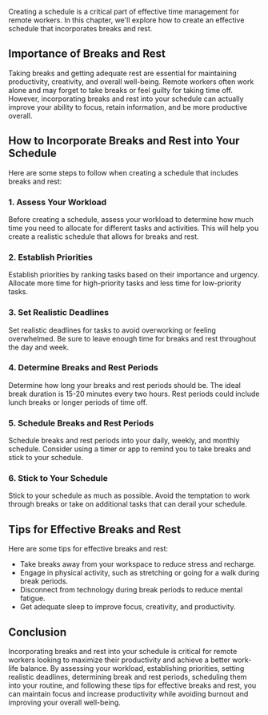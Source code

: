 
Creating a schedule is a critical part of effective time management for remote workers. In this chapter, we'll explore how to create an effective schedule that incorporates breaks and rest.

Importance of Breaks and Rest
-----------------------------

Taking breaks and getting adequate rest are essential for maintaining productivity, creativity, and overall well-being. Remote workers often work alone and may forget to take breaks or feel guilty for taking time off. However, incorporating breaks and rest into your schedule can actually improve your ability to focus, retain information, and be more productive overall.

How to Incorporate Breaks and Rest into Your Schedule
-----------------------------------------------------

Here are some steps to follow when creating a schedule that includes breaks and rest:

### 1. Assess Your Workload

Before creating a schedule, assess your workload to determine how much time you need to allocate for different tasks and activities. This will help you create a realistic schedule that allows for breaks and rest.

### 2. Establish Priorities

Establish priorities by ranking tasks based on their importance and urgency. Allocate more time for high-priority tasks and less time for low-priority tasks.

### 3. Set Realistic Deadlines

Set realistic deadlines for tasks to avoid overworking or feeling overwhelmed. Be sure to leave enough time for breaks and rest throughout the day and week.

### 4. Determine Breaks and Rest Periods

Determine how long your breaks and rest periods should be. The ideal break duration is 15-20 minutes every two hours. Rest periods could include lunch breaks or longer periods of time off.

### 5. Schedule Breaks and Rest Periods

Schedule breaks and rest periods into your daily, weekly, and monthly schedule. Consider using a timer or app to remind you to take breaks and stick to your schedule.

### 6. Stick to Your Schedule

Stick to your schedule as much as possible. Avoid the temptation to work through breaks or take on additional tasks that can derail your schedule.

Tips for Effective Breaks and Rest
----------------------------------

Here are some tips for effective breaks and rest:

- Take breaks away from your workspace to reduce stress and recharge.
- Engage in physical activity, such as stretching or going for a walk during break periods.
- Disconnect from technology during break periods to reduce mental fatigue.
- Get adequate sleep to improve focus, creativity, and productivity.

Conclusion
----------

Incorporating breaks and rest into your schedule is critical for remote workers looking to maximize their productivity and achieve a better work-life balance. By assessing your workload, establishing priorities, setting realistic deadlines, determining break and rest periods, scheduling them into your routine, and following these tips for effective breaks and rest, you can maintain focus and increase productivity while avoiding burnout and improving your overall well-being.
